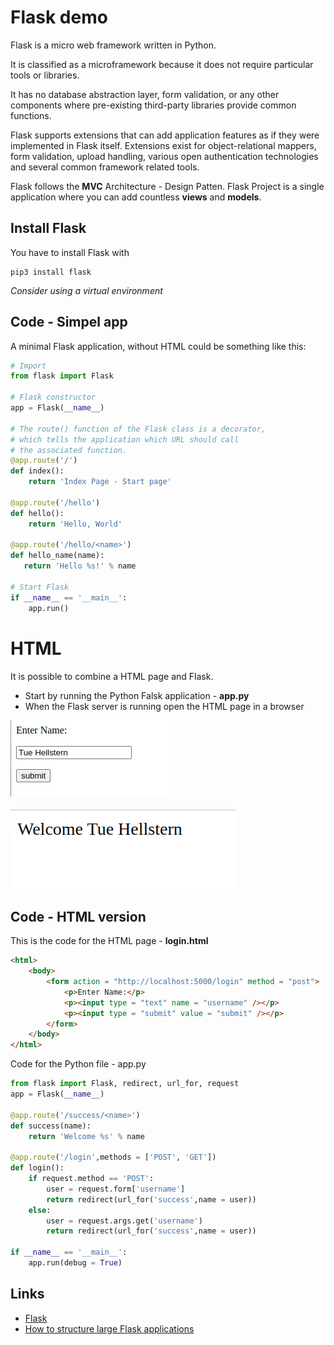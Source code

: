 # Flask demo
Flask is a micro web framework written in Python.

It is classified as a microframework because it does not require particular tools or libraries.

It has no database abstraction layer, form validation, or any other components where pre-existing third-party libraries provide common functions.

Flask supports extensions that can add application features as if they were implemented in Flask itself. Extensions exist for object-relational mappers, form validation, upload handling, various open authentication technologies and several common framework related tools.

Flask follows the **MVC** Architecture - Design Patten.
Flask Project is a single application where you can add countless **views** and **models**.

## Install Flask
You have to install Flask with

    pip3 install flask

*Consider using a virtual environment*

## Code - Simpel app
A minimal Flask application, without HTML could be something like this:

```python
# Import
from flask import Flask

# Flask constructor
app = Flask(__name__)

# The route() function of the Flask class is a decorator,
# which tells the application which URL should call
# the associated function.
@app.route('/')
def index():
    return 'Index Page - Start page'

@app.route('/hello')
def hello():
    return 'Hello, World'

@app.route('/hello/<name>')
def hello_name(name):
   return 'Hello %s!' % name

# Start Flask
if __name__ == '__main__':
	app.run()
```

# HTML

It is possible to combine a HTML page and Flask.

- Start by running the Python Falsk application - **app.py**
- When the Flask server is running open the HTML page in a browser

![](./image/flask_1.jpg)

![](./image/flask_2.png)

## Code - HTML version

This is the code for the HTML page - **login.html**

```html
<html>
	<body>	
		<form action = "http://localhost:5000/login" method = "post">
			<p>Enter Name:</p>
			<p><input type = "text" name = "username" /></p>
			<p><input type = "submit" value = "submit" /></p>
		</form>	
	</body>
</html>
```

Code for the Python file - app.py

```python
from flask import Flask, redirect, url_for, request
app = Flask(__name__)

@app.route('/success/<name>')
def success(name):
    return 'Welcome %s' % name

@app.route('/login',methods = ['POST', 'GET'])
def login():
    if request.method == 'POST':
        user = request.form['username']
        return redirect(url_for('success',name = user))
    else:
        user = request.args.get('username')
        return redirect(url_for('success',name = user))

if __name__ == '__main__':
    app.run(debug = True)
```

## Links
- [Flask](https://flask.palletsprojects.com/en/2.1.x/)
- [How to structure large Flask applications](https://www.digitalocean.com/community/tutorials/how-to-structure-large-flask-applications)